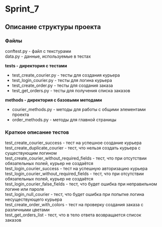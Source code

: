 # Sprint_7 

## Описание структуры проекта 

### Файлы 

conftest.py - файл с текстурами  
data.py - данные, используемые в тестах   

**tests - директория с тестами** 

* test_create_courier.py - тесты для создания курьера  
* test_login_courier.py - тесты для логина курьера  
* test_create_order.py - тесты для создания заказа 
* test_get_orders.py - тесты для получения списка заказов 

**methods - директория с базовыми методами**

* courier_methods.py - методы для работы с общими элементами проекта
* order_methods.py - методы для главной страницы

### Краткое описание тестов 

test_create_courier_success - тест на успешное создание курьера  
test_create_duplicate_courier - тест, что нельзя создать курьера с существующим логином  
test_create_courier_without_required_fields - тест, что при отсутствии обязательных полей, курьер не создаётся  
test_login_courier_success - тест на успешную авторизацию курьера  
test_login_courier_without_required_fields - тест, что при отсутствии обязательных полей, курьер не создаётся  
test_login_courier_false_fields - тест, что будет ошибка при неправильном логине или пароле  
test_login_null_courier - тест, что будет ошибка при попытке логина несуществующего курьера  
test_create_order_with_colors - тест на проверку создания заказа с различными цветами  
test_get_orders_list - тест, что в тело ответа возвращается список заказов  
